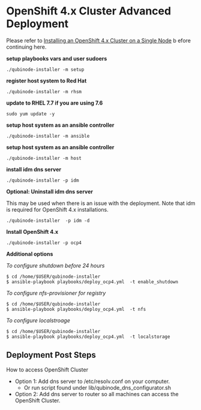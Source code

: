 # OpenShift 4.x Cluster Advanced Deployment 

Please refer to [Installing an OpenShift 4.x Cluster on a Single Node](openshift4_installation_steps.md) b
efore continuing here.

****setup playbooks vars and user sudoers****  
```
./qubinode-installer -m setup
```

****register host system to Red Hat****  
```
./qubinode-installer -m rhsm
```
****update to RHEL 7.7 if you are using 7.6****
```
sudo yum update -y
```

****setup host system as an ansible controller****
```
./qubinode-installer -m ansible
```

****setup host system as an ansible controller****
```
./qubinode-installer -m host
```

****install idm dns server****
```
./qubinode-installer -p idm
```

****Optional: Uninstall idm dns server****

This may be used when there is an issue with the deployment. Note that idm is required for OpenShift 4.x installations.
```
./qubinode-installer  -p idm -d
```

****Install OpenShift 4.x****
```
./qubinode-installer -p ocp4
```

****Additional options**** 

*To configure shutdown before 24 hours*
```
$ cd /home/$USER/qubinode-installer
$ ansible-playbook playbooks/deploy_ocp4.yml  -t enable_shutdown
```

*To configure nfs-provisioner for registry*
```
$ cd /home/$USER/qubinode-installer
$ ansible-playbook playbooks/deploy_ocp4.yml  -t nfs
```

*To configure localstroage*
```
$ cd /home/$USER/qubinode-installer
$ ansible-playbook playbooks/deploy_ocp4.yml  -t localstorage
```

## Deployment Post Steps

How to access OpenShift Cluster
* Option 1: Add dns server to /etc/resolv.conf on your computer.
  - Or run script found under lib/qubinode_dns_configurator.sh
* Option 2: Add dns server to router so all machines can access the OpenShift Cluster.
